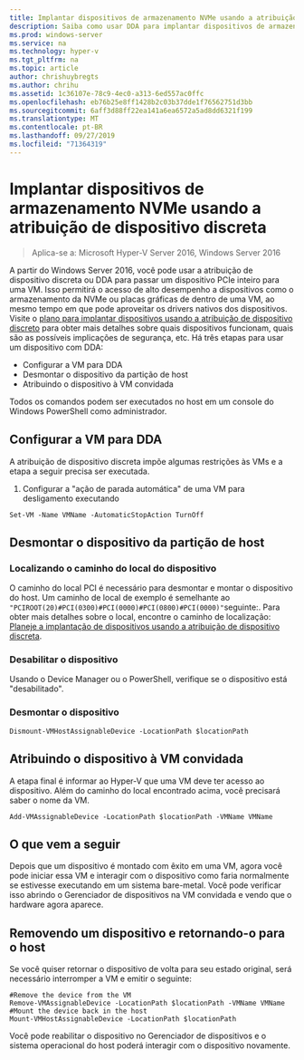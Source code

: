 ```yaml
---
title: Implantar dispositivos de armazenamento NVMe usando a atribuição de dispositivo discreta
description: Saiba como usar DDA para implantar dispositivos de armazenamento
ms.prod: windows-server
ms.service: na
ms.technology: hyper-v
ms.tgt_pltfrm: na
ms.topic: article
author: chrishuybregts
ms.author: chrihu
ms.assetid: 1c36107e-78c9-4ec0-a313-6ed557ac0ffc
ms.openlocfilehash: eb76b25e8ff1428b2c03b37dde1f76562751d3bb
ms.sourcegitcommit: 6aff3d88ff22ea141a6ea6572a5ad8dd6321f199
ms.translationtype: MT
ms.contentlocale: pt-BR
ms.lasthandoff: 09/27/2019
ms.locfileid: "71364319"
---
```

# <a name="deploy-nvme-storage-devices-using-discrete-device-assignment"></a>Implantar dispositivos de armazenamento NVMe usando a atribuição de dispositivo discreta

>Aplica-se a: Microsoft Hyper-V Server 2016, Windows Server 2016

A partir do Windows Server 2016, você pode usar a atribuição de dispositivo discreta ou DDA para passar um dispositivo PCIe inteiro para uma VM.  Isso permitirá o acesso de alto desempenho a dispositivos como o armazenamento da NVMe ou placas gráficas de dentro de uma VM, ao mesmo tempo em que pode aproveitar os drivers nativos dos dispositivos.  Visite o [plano para implantar dispositivos usando a atribuição de dispositivo discreto](../plan/Plan-for-Deploying-Devices-using-Discrete-Device-Assignment.md) para obter mais detalhes sobre quais dispositivos funcionam, quais são as possíveis implicações de segurança, etc. Há três etapas para usar um dispositivo com DDA:
-   Configurar a VM para DDA
-   Desmontar o dispositivo da partição de host
-   Atribuindo o dispositivo à VM convidada

Todos os comandos podem ser executados no host em um console do Windows PowerShell como administrador.

## <a name="configure-the-vm-for-dda"></a>Configurar a VM para DDA
A atribuição de dispositivo discreta impõe algumas restrições às VMs e a etapa a seguir precisa ser executada.

1.  Configurar a "ação de parada automática" de uma VM para desligamento executando

```
Set-VM -Name VMName -AutomaticStopAction TurnOff
```

## <a name="dismount-the-device-from-the-host-partition"></a>Desmontar o dispositivo da partição de host

### <a name="locating-the-devices-location-path"></a>Localizando o caminho do local do dispositivo
O caminho do local PCI é necessário para desmontar e montar o dispositivo do host.  Um caminho de local de exemplo é semelhante ao `"PCIROOT(20)#PCI(0300)#PCI(0000)#PCI(0800)#PCI(0000)"`seguinte:.   Para obter mais detalhes sobre o local, encontre o caminho de localização: [Planeje a implantação de dispositivos usando a atribuição de dispositivo discreta](../plan/Plan-for-Deploying-Devices-using-Discrete-Device-Assignment.md).

### <a name="disable-the-device"></a>Desabilitar o dispositivo
Usando o Device Manager ou o PowerShell, verifique se o dispositivo está "desabilitado".  

### <a name="dismount-the-device"></a>Desmontar o dispositivo
```
Dismount-VMHostAssignableDevice -LocationPath $locationPath
```

## <a name="assigning-the-device-to-the-guest-vm"></a>Atribuindo o dispositivo à VM convidada
A etapa final é informar ao Hyper-V que uma VM deve ter acesso ao dispositivo.  Além do caminho do local encontrado acima, você precisará saber o nome da VM.

```
Add-VMAssignableDevice -LocationPath $locationPath -VMName VMName
```

## <a name="whats-next"></a>O que vem a seguir
Depois que um dispositivo é montado com êxito em uma VM, agora você pode iniciar essa VM e interagir com o dispositivo como faria normalmente se estivesse executando em um sistema bare-metal.  Você pode verificar isso abrindo o Gerenciador de dispositivos na VM convidada e vendo que o hardware agora aparece.

## <a name="removing-a-device-and-returning-it-to-the-host"></a>Removendo um dispositivo e retornando-o para o host
Se você quiser retornar o dispositivo de volta para seu estado original, será necessário interromper a VM e emitir o seguinte:
```
#Remove the device from the VM
Remove-VMAssignableDevice -LocationPath $locationPath -VMName VMName
#Mount the device back in the host
Mount-VMHostAssignableDevice -LocationPath $locationPath
```
Você pode reabilitar o dispositivo no Gerenciador de dispositivos e o sistema operacional do host poderá interagir com o dispositivo novamente.
